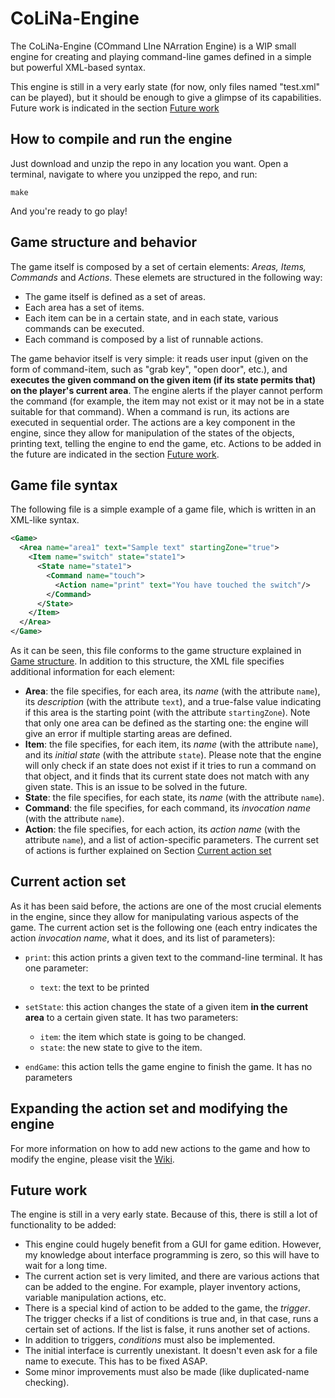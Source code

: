 # CoLiNa-Engine

The CoLiNa-Engine (COmmand LIne NArration Engine) is a WIP small engine for creating and playing command-line games defined in a simple but powerful XML-based syntax.

This engine is still in a very early state (for now, only files named "test.xml" can be played), but it should be enough to give a glimpse of its capabilities. Future work is indicated in the section [Future work](#future-work)

## How to compile and run the engine

Just download and unzip the repo in any location you want. Open a terminal, navigate to where you unzipped the repo, and run:

`make`

And you're ready to go play!

## Game structure and behavior

The game itself is composed by a set of certain elements: *Areas, Items, Commands* and *Actions*. These elemets are structured in the following way:

* The game itself is defined as a set of areas.
* Each area has a set of items.
* Each item can be in a certain state, and in each state, various commands can be executed.
* Each command is composed by a list of runnable actions.

The game behavior itself is very simple: it reads user input (given on the form of command-item, such as "grab key", "open door", etc.), and **executes the given command on the given item (if its state permits that) on the player's current area**. The engine alerts if the player cannot perform the command (for example, the item may not exist or it may not be in a state suitable for that command). When a command is run, its actions are executed in sequential order. The actions are a key component in the engine, since they allow for manipulation of the states of the objects, printing text, telling the engine to end the game, etc. Actions to be added in the future are indicated in the section [Future work](#future-work).

## Game file syntax

The following file is a simple example of a game file, which is written in an XML-like syntax.

```xml
<Game>
  <Area name="area1" text="Sample text" startingZone="true">
    <Item name="switch" state="state1">
      <State name="state1">
        <Command name="touch">
          <Action name="print" text="You have touched the switch"/>
        </Command>
      </State>
    </Item>
  </Area>
</Game>
```
As it can be seen, this file conforms to the game structure explained in [Game structure](#game-structure-and-behavior). In addition to this structure, the XML file specifies additional information for each element:

* **Area**: the file specifies, for each area, its *name* (with the attribute `name`), its *description* (with the attribute `text`), and a true-false value indicating if this area is the starting point (with the attribute `startingZone`). Note that only one area can be defined as the starting one: the engine will give an error if multiple starting areas are defined.
* **Item**: the file specifies, for each item, its *name* (with the attribute `name`), and its *initial state* (with the attribute `state`). Please note that the engine will only check if an state does not exist if it tries to run a command on that object, and it finds that its current state does not match with any given state. This is an issue to be solved in the future.
* **State**: the file specifies, for each state, its *name* (with the attribute `name`).
* **Command**: the file specifies, for each command, its *invocation name* (with the attribute `name`).
* **Action**: the file specifies, for each action, its *action name* (with the attribute `name`), and a list of action-specific parameters. The current set of actions is further explained on Section [Current action set](#current-action-set)

## Current action set

As it has been said before, the actions are one of the most crucial elements in the engine, since they allow for manipulating various aspects of the game. The current action set is the following one (each entry indicates the action *invocation name*, what it does, and its list of parameters):

* `print`: this action prints a given text to the command-line terminal. It has one parameter:
  * `text`: the text to be printed

* `setState`: this action changes the state of a given item **in the current area** to a certain given state. It has two parameters:
  * `item`: the item which state is going to be changed.
  * `state`: the new state to give to the item.
  
* `endGame`: this action tells the game engine to finish the game. It has no parameters

## Expanding the action set and modifying the engine

For more information on how to add new actions to the game and how to modify the engine, please visit the [Wiki](https://github.com/Yxuer/CoLiNa-Engine/wiki).

## Future work

The engine is still in a very early state. Because of this, there is still a lot of functionality to be added:

* This engine could hugely benefit from a GUI for game edition. However, my knowledge about interface programming is zero, so this will have to wait for a long time.
* The current action set is very limited, and there are various actions that can be added to the engine. For example, player inventory actions, variable manipulation actions, etc.
* There is a special kind of action to be added to the game, the *trigger*. The trigger checks if a list of conditions is true and, in that case, runs a certain set of actions. If the list is false, it runs another set of actions.
* In addition to triggers, *conditions* must also be implemented.
* The initial interface is currently unexistant. It doesn't even ask for a file name to execute. This has to be fixed ASAP.
* Some minor improvements must also be made (like duplicated-name checking).

